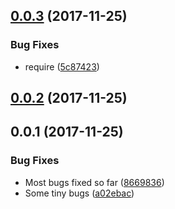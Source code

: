 <a name="0.0.3"></a>
## [0.0.3](https://github.com/ZeroNetJS/zeronet-js/compare/v0.0.2...v0.0.3) (2017-11-25)


### Bug Fixes

* require ([5c87423](https://github.com/ZeroNetJS/zeronet-js/commit/5c87423))



<a name="0.0.2"></a>
## [0.0.2](https://github.com/ZeroNetJS/zeronet-js/compare/v0.0.1...v0.0.2) (2017-11-25)



<a name="0.0.1"></a>
## 0.0.1 (2017-11-25)


### Bug Fixes

* Most bugs fixed so far ([8669836](https://github.com/ZeroNetJS/zeronet-js/commit/8669836))
* Some tiny bugs ([a02ebac](https://github.com/ZeroNetJS/zeronet-js/commit/a02ebac))



